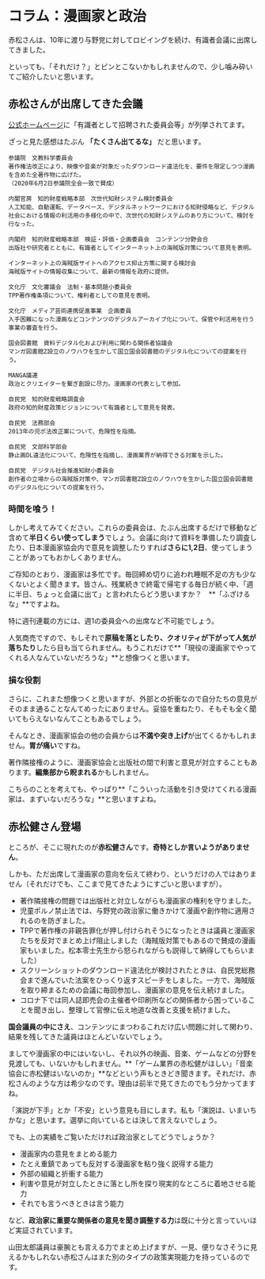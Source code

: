 # コラム：漫画家と政治

赤松さんは、10年に渡り与野党に対してロビイングを続け、有識者会議に出席してきました。

といっても、「それだけ？」とピンとこないかもしれませんので、少し噛み砕いてご紹介したいと思います。

## 赤松さんが出席してきた会議

[公式ホームページ](https://kenakamatsu.jp/profile)に「有識者として招聘された委員会等」が列挙されてます。

ざっと見た感想はたぶん **「たくさん出てるな」** だと思います。

```
参議院　文教科学委員会
著作権法改正により、映像や音楽が対象だったダウンロード違法化を、要件を限定しつつ漫画を含めた全著作物に広げた。
（2020年6月2日参議院全会一致で賛成）

内閣官房　知的財産戦略本部　次世代知財システム検討委員会
人工知能、自動運転、データベース、デジタルネットワークにおける知財侵略など、デジタル社会における情報の利活用の多様化の中で、次世代の知財システムのあり方について、検討を行なった。

内閣府　知的財産戦略本部　検証・評価・企画委員会　コンテンツ分野会合
出版社や研究者とともに、有識者としてインターネット上の海賊版対策について意見を表明。

インターネット上の海賊版サイトへのアクセス抑止方策に関する検討会
海賊版サイトの情報収集について、最新の情報を政府に提供。

文化庁　文化審議会　法制・基本問題小委員会
TPP著作権条項について、権利者としての意見を表明。

文化庁　メディア芸術連携促進事業　企画委員
入手困難になった漫画などコンテンツのデジタルアーカイブ化について、保管や利活用を行う事業の審査を行う。

国会図書館　資料デジタル化および利用に関わる関係者協議会
マンガ図書館Z設立のノウハウを生かして国立国会図書館のデジタル化についての提案を行う。

MANGA議連
政治とクリエイターを繋ぎ創設に尽力。漫画家の代表として参加。

自民党　知的財産戦略調査会
政府の知的財産政策ビジョンについて有識者として意見を発表。

自民党　法務部会
2013年の児ポ法改正案について、危険性を指摘。

自民党　文部科学部会
静止画DL違法化について、危険性を指摘し、漫画業界が納得できる対案を示した。

自民党　デジタル社会推進知財小委員会
創作者の立場からの海賊版対策や、マンガ図書館Z設立のノウハウを生かした国立国会図書館のデジタル化についての提案を行う。
```

### 時間を喰う！

しかし考えてみてください。これらの委員会は、たぶん出席するだけで移動など含めて**半日くらい使ってしまう**でしょう。会議に向けて資料を準備したり調査したり、日本漫画家協会内で意見を調整したりすれば**さらに1,2日**、使ってしまうことがあってもおかしくありません。

ご存知のとおり、漫画家は多忙です。毎回締め切りに追われ睡眠不足の方も少なくないとよく聞きます。皆さん、残業続きで終電で帰宅する毎日が続く中、「週に半日、ちょっと会議に出て」と言われたらどう思いますか？　**「ふざけるな」**ですよね。

特に週刊連載の方には、週1の委員会への出席など不可能でしょう。

人気商売ですので、もしそれで**原稿を落としたり、クオリティが下がって人気が落ちたり**したら目も当てられません。もうこれだけで**「現役の漫画家でやってくれる人なんていないだろうな」**と想像つくと思います。

### 損な役割

さらに、これまた想像つくと思いますが、外部との折衝なので自分たちの意見がそのまま通ることなんてめったにありません。妥協を重ねたり、そもそも全く聞いてもらえないなんてこともあるでしょう。

そんなとき、漫画家協会の他の会員からは**不満や突き上げ**が出てくるかもしれません。**胃が痛い**ですね。

著作隣接権のように、漫画家協会と出版社の間で利害と意見が対立することもあります。**編集部から睨まれる**かもしれません。

こちらのことを考えても、やっぱり**「こういった活動を引き受けてくれる漫画家は、まずいないだろうな」**と思いますよね。

## 赤松健さん登場

ところが、そこに現れたのが**赤松健さん**です。**奇特としか言いようがありません**。

しかも、ただ出席して漫画家の意向を伝えて終わり、というだけの人ではありません（それだけでも、ここまで見てきたようにすごいと思いますが）。

- 著作隣接権の問題では出版社と対立しながらも漫画家の権利を守りました。
- 児童ポルノ禁止法では、与野党の政治家に働きかけて漫画や創作物に適用されるのを防ぎました。
- TPPで著作権の非親告罪化が押し付けられそうになったときは議員と漫画家たちを反対でまとめ上げ阻止しました（海賊版対策でもあるので賛成の漫画家もいました。松本零士先生から怒られながらも説得して納得してもらいました）
- スクリーンショットのダウンロード違法化が検討されたときは、自民党総務会まで進んでいた法案をひっくり返すスピーチをしました。一方で、海賊版を取り締まるための会議に毎回参加し、漫画家の意見を伝え続けました。
- コロナ下では同人誌即売会の主催者や印刷所などの関係者から困っていることを聞き出し、整理して官僚に伝え地道な改善と支援を続けました。

**国会議員の中にさえ**、コンテンツにまつわるこれだけ広い問題に対して関わり、結果を残してきた議員はほとんどいないでしょう。

ましてや漫画家の中にはいないし、それ以外の映画、音楽、ゲームなどの分野を見渡しても、いないかもしれません。**「ゲーム業界の赤松健がほしい」「音楽協会に赤松健はいないのか」**などという声もときどき聞きます。それだけ、赤松さんのような方は希少なのです。理由は前半で見てきたのでもう分かってますね。

「演説が下手」とか「不安」という意見も目にします。私も「演説は、いまいちかな」と思います。選挙に向いているとは決して言えないでしょう。

でも、上の実績をご覧いただければ政治家としてどうでしょうか？

- 漫画家内の意見をまとめる能力
- たとえ重鎮であっても反対する漫画家を粘り強く説得する能力
- 外部の組織と折衝する能力
- 利害や意見が対立したときに落とし所を探り現実的なところに着地させる能力
- それでも言うべきときは言う能力

など、**政治家に重要な関係者の意見を聞き調整する力**は既に十分と言っていいほど実証されています。

山田太郎議員は豪腕とも言える力でまとめ上げますが、一見、便りなさそうに見えるかもしれない赤松さんはまた別のタイプの政策実現能力を持っているのです。
